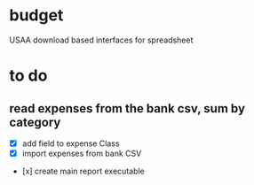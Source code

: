 # budget
USAA download based interfaces for spreadsheet 

# to do

## read expenses from the bank csv, sum by category

- [x] add field to expense Class 
- [x] import expenses from bank CSV
- [x] create main report executable


